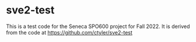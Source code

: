 # sve2-test

This is a test code for the Seneca SPO600 project for Fall 2022.
It is derived from the code at https://github.com/ctyler/sve2-test

